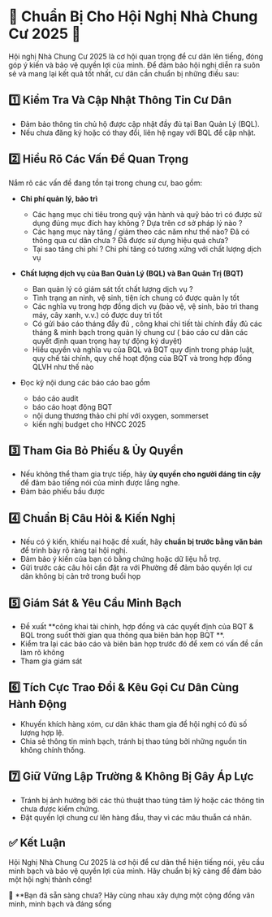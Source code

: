 # 🏢 Chuẩn Bị Cho Hội Nghị Nhà Chung Cư 2025 📢  

Hội nghị Nhà Chung Cư 2025 là cơ hội quan trọng để cư dân lên tiếng, đóng góp ý kiến và bảo vệ quyền lợi của mình. Để đảm bảo hội nghị diễn ra suôn sẻ và mang lại kết quả tốt nhất, cư dân cần chuẩn bị những điều sau:  

## 1️⃣ Kiểm Tra Và Cập Nhật Thông Tin Cư Dân  
- Đảm bảo thông tin chủ hộ được cập nhật đầy đủ tại Ban Quản Lý (BQL).  
- Nếu chưa đăng ký hoặc có thay đổi, liên hệ ngay với BQL để cập nhật.  

## 2️⃣ Hiểu Rõ Các Vấn Đề Quan Trọng  
Nắm rõ các vấn đề đang tồn tại trong chung cư, bao gồm:  
  - **Chi phí quản lý, bảo trì**
       * Các hạng mục chi tiêu trong quỹ vận hành và quỹ bảo trì có được sử dụng đúng mục đích hay không ? Dựa trên cơ sở pháp lý nào ?
       * Các hạng mục này tăng / giảm theo các năm như thế nào? Đã có thông qua cư dân chưa ? Đã được sử dụng hiệu quả chưa?
       * Tại sao tăng chi phí ? Chi phí tăng có tương xứng với chất lượng dịch vụ
         
  - **Chất lượng dịch vụ của Ban Quản Lý (BQL) và Ban Quản Trị (BQT)**
       * Ban quản lý có giám sát tốt chất lượng dịch vụ ?
       * Tình trạng an ninh, vệ sinh, tiện ích chung có được quản ly tốt
       * Các nghĩa vụ trong hợp đồng dịch vụ (bảo vệ, vệ sinh, bảo trì thang máy, cây xanh, v.v.) có được duy trì tốt
       * Có gửi báo cáo tháng đầy đủ , công khai chi tiết tài chính đầy đủ các tháng & minh bạch trong quản lý chung cư ( báo cáo cư dân các quyết định quan trọng hay tự động ký duyệt)
       * Hiểu quyền và nghĩa vụ của BQL và BQT quy định trong pháp luật, quy chế tài chính, quy chế hoạt động của BQT và trong hợp đồng QLVH như thế nào 
   - Đọc kỹ nội dung các báo cáo bao gồm
      * báo cáo audit
      * báo cáo hoạt động BQT
      * nội dung thương thảo chi phí với oxygen, sommerset
      * kiến nghị budget cho HNCC 2025
## 3️⃣ Tham Gia Bỏ Phiếu & Ủy Quyền  
- Nếu không thể tham gia trực tiếp, hãy **ủy quyền cho người đáng tin cậy** để đảm bảo tiếng nói của mình được lắng nghe.
- Đảm bảo phiếu bầu được

## 4️⃣ Chuẩn Bị Câu Hỏi & Kiến Nghị  
- Nếu có ý kiến, khiếu nại hoặc đề xuất, hãy **chuẩn bị trước bằng văn bản** để trình bày rõ ràng tại hội nghị.  
- Đảm bảo ý kiến của bạn có bằng chứng hoặc dữ liệu hỗ trợ.
- Gửi trước các câu hỏi cần đặt ra với Phường để đảm bảo quyền lợi cư dân không bị cản trở trong buổi họp

## 5️⃣ Giám Sát & Yêu Cầu Minh Bạch  
- Đề xuất **công khai tài chính, hợp đồng và các quyết định của BQT & BQL trong suốt thời gian qua thông qua biên bản họp BQT **.  
- Kiểm tra lại các báo cáo và biên bản họp trước đó để xem có vấn đề cần làm rõ không
- Tham gia giám sát 

## 6️⃣ Tích Cực Trao Đổi & Kêu Gọi Cư Dân Cùng Hành Động  
- Khuyến khích hàng xóm, cư dân khác tham gia để hội nghị có đủ số lượng hợp lệ.  
- Chia sẻ thông tin minh bạch, tránh bị thao túng bởi những nguồn tin không chính thống.  

## 7️⃣ Giữ Vững Lập Trường & Không Bị Gây Áp Lực  
- Tránh bị ảnh hưởng bởi các thủ thuật thao túng tâm lý hoặc các thông tin chưa được kiểm chứng.  
- Đặt quyền lợi chung cư lên hàng đầu, thay vì các mâu thuẫn cá nhân.  

## ✅ Kết Luận  
Hội Nghị Nhà Chung Cư 2025 là cơ hội để cư dân thể hiện tiếng nói, yêu cầu minh bạch và bảo vệ quyền lợi của mình. Hãy chuẩn bị kỹ càng để đảm bảo một hội nghị thành công!  

📌 **Bạn đã sẵn sàng chưa? Hãy cùng nhau xây dựng một cộng đồng văn minh, minh bạch và đáng sống
